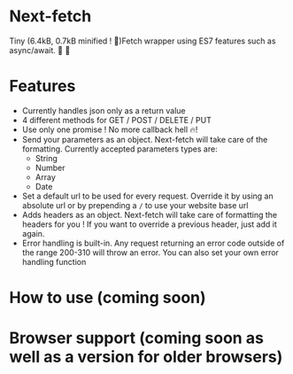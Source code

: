 # Next-fetch
Tiny (6.4kB, 0.7kB minified ! 🎉)Fetch wrapper using ES7 features such as async/await. 🐶  🎾

# Features
- Currently handles json only as a return value
- 4 different methods for GET / POST / DELETE / PUT
- Use only one promise ! No more callback hell :fire:!
- Send your parameters as an object. Next-fetch will take care of the formatting. Currently accepted parameters types are:
  - String
  - Number
  - Array
  - Date
- Set a default url to be used for every request. Override it by using an absolute url or by prepending a `/` to use your website base url
- Adds headers as an object. Next-fetch will take care of formatting the headers for you ! If you want to override a previous header, just add it again.
- Error handling is built-in. Any request returning an error code outside of the range 200-310 will throw an error. You can also set your own error handling function


# How to use (coming soon)

# Browser support (coming soon as well as a version for older browsers)
